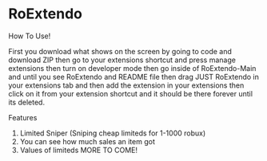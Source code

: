 # RoExtendo
How To Use!

First you download what shows on the screen by going to code and download ZIP then go to your extensions shortcut and press manage extensions then turn on developer mode then go inside of RoExtendo-Main and until you see RoExtendo and README file then drag JUST RoExtendo in your extensions tab and then add the extension in your extensions then click on it from your extension shortcut and it should be there forever until its deleted.


Features

1. Limited Sniper (Sniping cheap limiteds for 1-1000 robux)
2. You can see how much sales an item got
3. Values of limiteds
MORE TO COME!
